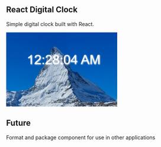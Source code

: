 ## React Digital Clock
Simple digital clock built with React.


<img src="./public/screensot.JPG" width="300" height="200">

## Future
Format and package component for use in other applications